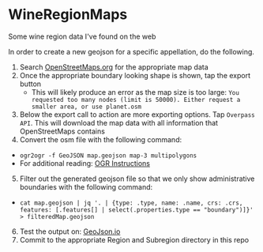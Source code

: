 # WineRegionMaps
Some wine region data I've found on the web

In order to create a new geojson for a specific appellation, do the following.

1. Search [OpenStreetMaps.org](https://geojson.io) for the appropriate map data
2. Once the appropriate boundary looking shape is shown, tap the export button
   - This will likely produce an error as the map size is too large: `You requested too many nodes (limit is 50000). Either request a smaller area, or use planet.osm`
3. Below the export call to action are more exporting options. Tap `Overpass API`. This will download the map data with all information that OpenStreetMaps contains
4. Convert the osm file with the following command: 
  - `ogr2ogr -f GeoJSON map.geojson map-3 multipolygons`
  - For additional reading: [OGR Instructions](https://www.compose.com/articles/how-to-transform-and-use-openstreetmap-data-into-geojson-using-gdal/)
5. Filter out the generated geojson file so that we only show administrative boundaries with the following command: 
 - `cat map.geojson | jq '. | {type: .type, name: .name, crs: .crs, features: [.features[] | select(.properties.type == "boundary")]}' > filteredMap.geojson` 
6. Test the output on: [GeoJson.io](https://geojson.io)
7. Commit to the appropriate Region and Subregion directory in this repo